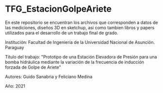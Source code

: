 # TFG_EstacionGolpeAriete

En este repositorio se encuentran los archivos que corresponden a datos de las mediciones, diseños 3D en sketchup, asi como tambien libros y papers utilizados para el desarrollo de un trabajo final de grado.

Institución: Facultad de Ingeniería de la Universidad Nacional de Asunción. Paraguay

Título del trabajo: "Prototipo de una Estación Elevadora de Presión para una bomba hidráulica mediante la variación de la frecuencia de inducción forzada de Golpe de Ariete"

Autores: Guido Sanabria y Feliciano Medina

Año: 2021
